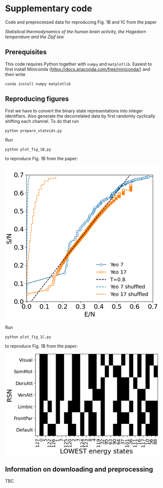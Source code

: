 # Supplementary code 

Code and preprocessed data for reproducing Fig. 1B and 1C from the paper 

*Statistical thermodynamics of the human brain activity, the Hagedorn temperature and the Zipf law*


## Prerequisites

This code requires Python together with `numpy` and `matplotlib`. 
Easiest to first install Miniconda (https://docs.anaconda.com/free/miniconda/) and then write
```
conda install numpy matplotlib
```

## Reproducing figures

First we have to convert the binary state representations into integer identifiers. Also generate the decorrelated data by first randomly cyclically shifting each channel. To do that run
```
python prepare_stateids.py
```
Run
```
python plot_fig_1B.py
```
to reproduce Fig. 1B from the paper:

![Fig. 1B](img/fig_1B.png)

Run
```
python plot_fig_1C.py
```
to reproduce Fig. 1B from the paper:

![Fig. 1C](img/fig_1C.png)


## Information on downloading and preprocessing

TBC

